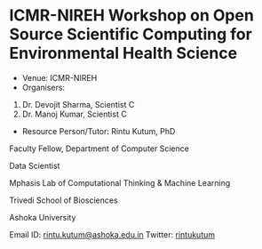 # ICMR-NIREH Workshop on Open Source Scientific Computing for Environmental Health Science

- Venue: ICMR-NIREH
- Organisers: 
1. Dr. Devojit Sharma, Scientist C
2. Dr. Manoj Kumar, Scientist C

- Resource Person/Tutor:
Rintu Kutum, PhD

Faculty Fellow, Department of Computer Science

Data Scientist

Mphasis Lab of Computational Thinking & Machine Learning

Trivedi School of Biosciences

Ashoka University


Email ID: rintu.kutum@ashoka.edu.in
Twitter: [rintukutum](https://twitter.com/rintukutum?lang=en)
